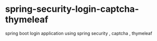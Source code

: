 # spring-security-login-captcha-thymeleaf
spring boot login application  using spring security , captcha , thymeleaf
